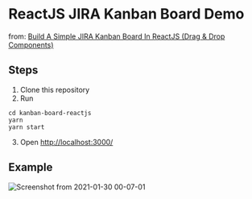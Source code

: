 # ReactJS JIRA Kanban Board Demo

from: [Build A Simple JIRA Kanban Board In ReactJS (Drag & Drop Components)](https://morioh.com/p/98a4d77ea19f)

## Steps

1. Clone this repository
2. Run

```
cd kanban-board-reactjs
yarn
yarn start
```

3. Open [http://localhost:3000/](http://localhost:3000/)

## Example

![Screenshot from 2021-01-30 00-07-01](https://user-images.githubusercontent.com/29656920/106314064-342ad600-628f-11eb-91c1-28c67e499f36.png)
